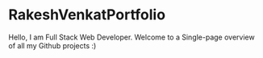 # RakeshVenkatPortfolio
Hello, I am Full Stack Web Developer. Welcome to a Single-page overview of all my Github projects :)

